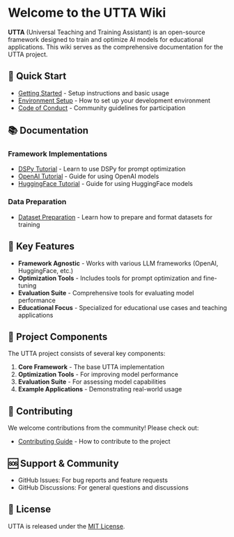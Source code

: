 # Welcome to the UTTA Wiki

**UTTA** (Universal Teaching and Training Assistant) is an open-source framework designed to train and optimize AI models for educational applications. This wiki serves as the comprehensive documentation for the UTTA project.

## 🚀 Quick Start

* [Getting Started](Getting-Started) - Setup instructions and basic usage
* [Environment Setup](Environment-Setup) - How to set up your development environment
* [Code of Conduct](Code-of-Conduct) - Community guidelines for participation

## 📚 Documentation

### Framework Implementations

* [DSPy Tutorial](DSPy-Tutorial) - Learn to use DSPy for prompt optimization
* [OpenAI Tutorial](OpenAI-Tutorial) - Guide for using OpenAI models
* [HuggingFace Tutorial](HuggingFace-Tutorial) - Guide for using HuggingFace models

### Data Preparation

* [Dataset Preparation](Dataset-Preparation) - Learn how to prepare and format datasets for training

## 🔑 Key Features

* **Framework Agnostic** - Works with various LLM frameworks (OpenAI, HuggingFace, etc.)
* **Optimization Tools** - Includes tools for prompt optimization and fine-tuning
* **Evaluation Suite** - Comprehensive tools for evaluating model performance
* **Educational Focus** - Specialized for educational use cases and teaching applications

## 🧩 Project Components

The UTTA project consists of several key components:

1. **Core Framework** - The base UTTA implementation
2. **Optimization Tools** - For improving model performance
3. **Evaluation Suite** - For assessing model capabilities
4. **Example Applications** - Demonstrating real-world usage

## 🤝 Contributing

We welcome contributions from the community! Please check out:

* [Contributing Guide](Contributing) - How to contribute to the project

## 🆘 Support & Community

* GitHub Issues: For bug reports and feature requests
* GitHub Discussions: For general questions and discussions

## 📄 License

UTTA is released under the [MIT License](https://github.com/UVU-AI-Innovate/UTTA/blob/main/LICENSE). 